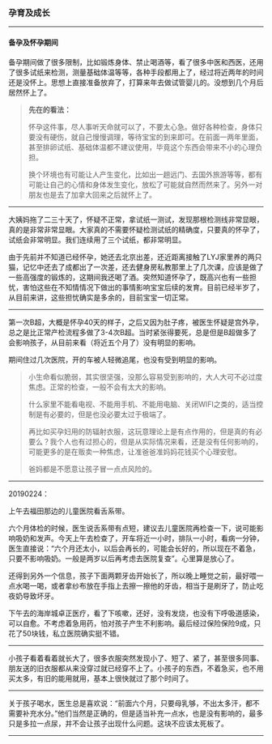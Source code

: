 ### 孕育及成长

---

#### 备孕及怀孕期间

备孕期间做了很多限制，比如锻炼身体、禁止喝酒等，看了很多中医和西医，还用了很多试纸来检测，测量基础体温等等，各种手段都用上了，经过将近两年的时间还是没怀上。思想上直接准备放弃了，打算来年去做试管婴儿的。没想到几个月后居然怀上了。

> **先在的看法：**
>
> 怀孕这件事，尽人事听天命就可以了，不要太心急。做好各种检查，身体只要没有硬伤，就自己慢慢调理，等待宝宝的到来即可。在前面一两年里面，甚至排卵试纸、基础体温都不建议使用，毕竟这个东西会带来不小的心理负担。
>
> 换个环境也有可能让人产生变化，比如出一趟远门、去国外旅游等等，都有可能让自己的心情和身体发生变化，放松了可能就自然而然来了。另外一对朋友也是去了加拿大回来之后就怀上了。

---

大姨妈拖了二三十天了，怀疑不正常，拿试纸一测试，发现那根检测线非常显眼，真的是非常非常显眼。大家真的不需要怀疑检测试纸的精确度，只要真的怀孕了，试纸会非常明显。我们连续用了三个试纸，都非常明显。

由于先前并不知道已经怀孕，她还去北京出差，还近距离接触了LYJ家里养的两只猫，记忆中还去了成都出了一次差，还去健身房私教那里上了几次课，应该是做了一些高强度的锻炼的，这期间我还喝了酒。突然知道怀孕了，既高兴也有一些担忧，害怕这些在不知情情况下做出的事情影响宝宝后续的发育。目前已经半岁了，从目前来讲，这些担忧确实是多余的，目前宝宝一切正常。

---

第一次B超，大概是怀孕40天的样子，之后又因为肚子疼，被医生怀疑是宫外孕，总之是比正常产检流程多做了3-4次B超。当时紧张得要死，总是但是B超做多了会影响孩子，从目前来看（将近五个月了）没有明显的影响。

期间住过几次医院，开的车被人轻微追尾，也没有受到明显的影响。

> 小生命看似脆弱，其实很坚强，没那么容易受到影响的，大人大可不必过度焦虑。正常的检查，一般不会有太大的影响。
>
> 什么家里不能看电视、不能用手机、不能用电脑、关闭WIFI之类的，适当控制是有必要的，但是也没必要太过于极端了。
>
> 再比如买孕妇用的防辐射衣服，这玩意理论上是有点作用的，但是真的有必要么？我个人也有过担心的，但是从实际情况来看，还是没有任何影响的，可能更多的是在贩卖一种焦虑，让准爸爸准妈妈花钱买个心理安慰。
>
> 爸妈都是不愿意让孩子冒一点点风险的。

---

20190224：

上午去福田那边的儿童医院看舌系带。

六个月体检的时候，医生说舌系带有点短，建议去儿童医院再检查一下，说可能影响吸奶和发声。今天上午去检查了，开车将近一小时，排队一小时，看病一分钟，医生直接说：“六个月还太小，以后会再长的，可能会长好的，所以现在不着急，只要不影响吸奶。一般是两岁以后再考虑去医院复查”。心里算是放心了。

还得到另外一个信息，孩子下面两颗牙齿开始长了，所以晚上睡觉之前，最好喂一点水喝一喝，或者拿纱布放在手指上去擦一擦他的牙齿，相当于是刷牙了，防止吃夜奶导致坏牙。

下午去的海岸城卓正医疗，看了下咳嗽，还好，没有发烧，也没有下呼吸道感染，可以自愈。不考虑着急用药，怕对孩子产生不利影响。最后经过保险保险9成，只花了50块钱，私立医院确实挺不错。

---

小孩子看着看着就长大了，很多衣服突然发现小了、短了、紧了，甚至很多同事、朋友送的旧衣服都从来没穿过就已经穿不上了。小孩子的东西，不着急买，也不用买太多，有旧的能用就用，基本上很快就过了那个时间了。

---

关于孩子喝水，医生总是喜欢说：“前面六个月，只要母乳够，不出太多汗，都不需要补充水分。”他们当然是正确的，但是适当补充一点水，也是没有影响的，最多只是多拉一点尿，并不会让孩子出现什么问题。这块不应该太死板了。

---



